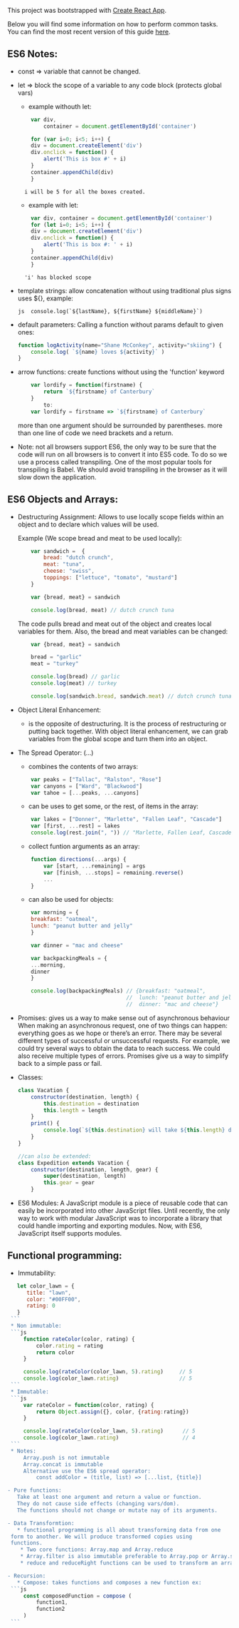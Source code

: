 This project was bootstrapped with [Create React App](https://github.com/facebookincubator/create-react-app).

Below you will find some information on how to perform common tasks.<br>
You can find the most recent version of this guide [here](https://github.com/facebookincubator/create-react-app/blob/master/packages/react-scripts/template/README.md).

## ES6 Notes:

- const => variable that cannot be changed.
- let   => block the scope of a variable to any code block (protects global vars)
    * example withouth let:
    ```js
        var div, 
            container = document.getElementById('container')

        for (var i=0; i<5; i++) {
        div = document.createElement('div')
        div.onclick = function() {
            alert('This is box #' + i)
        }
        container.appendChild(div)
        }
    ```
        i will be 5 for all the boxes created.

    * example with let:
    ```js
        var div, container = document.getElementById('container')
        for (let i=0; i<5; i++) {
        div = document.createElement('div')
        div.onclick = function() {
            alert('This is box #: ' + i)
        }
        container.appendChild(div)
        }
    ```
        'i' has blocked scope

- template strings:
    allow concatenation without using traditional plus signs
    uses ${}, example:
    
    ```js  console.log(`${lastName}, ${firstName} ${middleName}`)```

- default parameters:
    Calling a function without params default to given ones:
    ```js
    function logActivity(name="Shane McConkey", activity="skiing") {
        console.log( `${name} loves ${activity}` )
    }
    ```

- arrow functions:
    create functions without using the 'function' keyword
    ```js
        var lordify = function(firstname) {
            return `${firstname} of Canterbury`
        }
            to:
        var lordify = firstname => `${firstname} of Canterbury`
    ```
    more than one argument should be surrounded by parentheses.
    more than one line of code we need brackets and a return.

- Note: not all browsers support ES6, the only way to be sure that
        the code will run on all browsers is to convert it into 
        ES5 code. To do so we use a process called transpiling.
        One of the most popular tools for transpiling is Babel.
        We should avoid transpiling in the browser as it will slow
        down the application.

## ES6 Objects and Arrays:

- Destructuring Assignment: Allows to use locally scope fields
    within an object and to declare which values will be used.

    Example (We scope bread and meat to be used locally):
    ```js
        var sandwich =  {
            bread: "dutch crunch",
            meat: "tuna",
            cheese: "swiss",
            toppings: ["lettuce", "tomato", "mustard"]
        }

        var {bread, meat} = sandwich

        console.log(bread, meat) // dutch crunch tuna
    ```

    The code pulls bread and meat out of the object and 
    creates local variables for them. Also, the bread and
    meat variables can be changed:
    ```js
        var {bread, meat} = sandwich

        bread = "garlic"
        meat = "turkey"

        console.log(bread) // garlic
        console.log(meat) // turkey

        console.log(sandwich.bread, sandwich.meat) // dutch crunch tuna
    ```

- Object Literal Enhancement: 
    - is the opposite of destructuring. It is the process
      of restructuring or putting back together. With 
      object literal enhancement, we can grab variables
      from the global scope and turn them into an object.

- The Spread Operator: (...)
    - combines the contents of two arrays:
    ```js
        var peaks = ["Tallac", "Ralston", "Rose"]
        var canyons = ["Ward", "Blackwood"]
        var tahoe = [...peaks, ...canyons]
    ```
    - can be uses to get some, or the rest, of items in the array:
    ```js
        var lakes = ["Donner", "Marlette", "Fallen Leaf", "Cascade"]
        var [first, ...rest] = lakes
        console.log(rest.join(", ")) // "Marlette, Fallen Leaf, Cascade"
    ```
    - collect funtion arguments as an array:
    ```js
        function directions(...args) {
            var [start, ...remaining] = args
            var [finish, ...stops] = remaining.reverse()
            ...
        }
    ```
    - can also be used for objects:
    ```js
        var morning = {
        breakfast: "oatmeal",
        lunch: "peanut butter and jelly"
        }

        var dinner = "mac and cheese"

        var backpackingMeals = {
        ...morning,
        dinner
        }

        console.log(backpackingMeals) // {breakfast: "oatmeal",
                                      //  lunch: "peanut butter and jelly",
                                      //  dinner: "mac and cheese"}        
    ```
- Promises:
    gives us a way to make sense out of asynchronous behaviour
    When making an asynchronous request, one of two things 
        can happen: everything goes as we hope or there’s an error.
    There may be several different types of successful 
        or unsuccessful requests. For example, we could try several
        ways to obtain the data to reach success. We could also
        receive multiple types of errors. 
    Promises give us a way to simplify back to a 
        simple pass or fail.             

- Classes:
    ```js
    class Vacation {
        constructor(destination, length) {
            this.destination = destination
            this.length = length
        }    
        print() {
            console.log(`${this.destination} will take ${this.length} days.`)  
        }
    }         

    //can also be extended:
    class Expedition extends Vacation {   
        constructor(destination, length, gear) {
            super(destination, length)
            this.gear = gear
        }     
    ```

 - ES6 Modules:
    A JavaScript module is a piece of reusable code that 
    can easily be incorporated into other JavaScript files.
    Until recently, the only way to work with modular 
    JavaScript was to incorporate a library that could
    handle importing and exporting modules. Now, 
    with ES6, JavaScript itself supports modules.                      

## Functional programming:
   - Immutability:
   ```js
      let color_lawn = {
         title: "lawn",
         color: "#00FF00",
         rating: 0
      }
    ```
    * Non immutable:
    ```js
        function rateColor(color, rating) {
            color.rating = rating
            return color
        } 

        console.log(rateColor(color_lawn, 5).rating)     // 5
        console.log(color_lawn.rating)                   // 5
    ```
    * Immutable:
    ```js
        var rateColor = function(color, rating) {
            return Object.assign({}, color, {rating:rating})
        } 

        console.log(rateColor(color_lawn, 5).rating)      // 5
        console.log(color_lawn.rating)                    // 4
    ```
    * Notes:
        Array.push is not immutable
        Array.concat is immutable
        Alternative use the ES6 spread operator:
            const addColor = (title, list) => [...list, {title}]

   - Pure functions:
      Take at least one argument and return a value or function.
      They do not cause side effects (changing vars/dom).
      The functions should not change or mutate nay of its arguments.

   - Data Transformtion:
      * functional programming is all about transforming data from one
    form to another. We will produce transformed copies using
    functions.
       * Two core functions: Array.map and Array.reduce
       * Array.filter is also immutable preferable to Array.pop or Array.splice
       * reduce and reduceRight functions can be used to transform an array into any value, including a number, string, boolean, object or even function.(reduceRight is the same as reduce but starts from the end of the array)

   - Recursion:
      * Compose: takes functions and composes a new function ex:
    ```js
        const composedFunction = compose (
            function1, 
            function2
        )
    ```